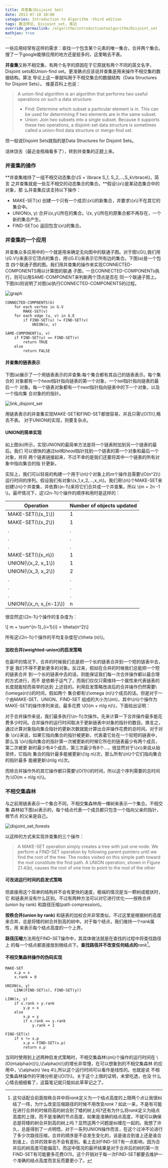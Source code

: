 ```yaml
---
title: 并查集(Disjoint Set)
date: 2013-07-18 18:00
categories: Introduction to Algorithm -third edition
tags: 算法导论, Disjoint set, 笔记
override_permailink: /algorithm/introductiontoalgorithm/Disjoint_set
mathjax: true
---
```


一些应用经常有这样的需求：查找一个包含某个元素的唯一集合，合并两个集合。
搜了一下google能够应用的地方还是挺多的，这里略去不表。

**并查集**又称不相交集，有两个名字的原因在于它原就有两个不同的英文名字，Disjoint
sets和Union-find set。更准确点应该说并查集是用来操作不相交集的数据结构。算法
导论上这一章就叫用于不相交集合的数据结构（Data Structures for Disjoint Sets）。
维基百科上也说：
> A union-find algorithm is an algorithm that performs two useful operations
> on such a data structure:
>
>- 	Find: Determine which subset a particular element is in. This can be used
> 	for determining if two elements are in the same subset.
>- 	Union: Join two subsets into a single subset.
>	Because it supports these two operations, a disjoint-set data structure is
>	sometimes called a union-find data structure or merge-find set. 

但一般说Disjoint Sets就指的是Data Structures for Disjoint Sets。

话休饶舌（最近金瓶梅看多了），转到并查集的正题上来。

### 并查集的操作

**并查集维持了一组不相交动态集合\\(S = \lbrace S_1, S_2,...,S_k\rbrace\\)，简言
之并查集就是一些互不相交的动态集合的集合。**假设\\(x\\)是某动态集合中的对象，那
么并查集应该支持以下操作：

-	MAKE-SET(x) 创建一个只有一个成员\\(x\\)的新集合，并要求\\(x\\)不在其它的
	集合中。
-	UNION(x, y) 合并\\(x,y\\)所在的集合。\\(x, y\\)所在的原集合都不再存在，一个
	新的集合产生。
-	FIND-SET(x) 返回包含\\(x\\)的集合。

### 并查集的一个应用

并查集众多应用中的一个就是用来确定无向图中的联通子图。对于图\\(G\\),我们用
\\(G.V\\)来表示它顶点的集合，用\\(G.E\\)来表示它所有边的集合。下图(a)是一个包含
四个联通子图的图。我们用并查集的操作来实现CONNECTED-COMPONENTS用以计算图的联通
子图，一旦CONNECTED-COMPONENTs执行，则可以用SAME-COMPONENT来判断两个顶点是否在
同一个联通子图上。下图(b)则说明了对图(a)执行CONNECTED-COMPONENTS的过程。

![graph][]

	CONNECTED-COMPNENTS(G)
		for each vertex in G.V
			MAKE-SET(v)
		for each edge (u, v) in G.E
			if FIND-SET(u) != FIND-SET(v)
				UNION(u, v)

	SAME-COMPONENT(u, v)
	 	if FIND-SET(u) == FIND-SET(v)
	 		return TRUE
	 	else
	 		return FALSE

#### 并查集的链表表示

下图(a)展示了一个用链表表示的并查集:每个集合都有其自己的链表表示。每个集合的
对象都有一个*head*指针指向链表的第一个对象，一个*tail*指针指向链表的最后一个
对象。每一个链表对象都有一个*next*指针指向链表中的下一个对象，以及一个指向集
合对象的的指针。

![link_disjoint_set][]

用链表表示的并查集实现MAKE-SET和FIND-SET都很容易，并且只需\\(O(1)\\),略去不表。
对于UNION的实现，则要复杂点。

#### UNION的简单实现

如上图(b)所示，实现UNION的最简单方法是将一个链表附加到另一个链表的最后。我们
可以很快的通过*tail*和*head*指针找到一个链表的第一个对象和最后一个对象，并将
两个链表链接起来，不过不幸的是我们还要将其中一个链表的所有对象中指向集合的指
针更新。

实际上，我们可以轻易的构建一个用于\\(n\\)个对象上的*m*个操作且需要\\(O(n^2)\\)
运行时间的序列。假设我们有对象\\(x_1,x_2,...,x_n\\)。我们用\\(n\\)个MAKE-SET来
创建\\(n\\)个并查集，并依靠\\(n-1\\)来将它们合并成一个并查集，所以
\\(m = 2n -1 \\)。最坏情况下，这\\(2n-1\\)个操作的顺序和用时是这样的：

Operation 					|		Number of objects updated
----------------------------|-----------------------------------
MAKE-SET(\\(x_1\\))			|					1
MAKE-SET(\\(x_2\\))			|					1
		.					|					.
		.					|					.
		.					|					.
MAKE-SET(\\(x_n\\))			|					1
UNION(\\(x_2, x_1\\))		|					1
UNION(\\(x_3, x_2\\))		|					2
		.					|					.
		.					|					.
		.					|					.
UNION(\\(x_n, x_{n-1}\\))	|					n

很显然这\\(2n-1\\)个操作的复杂度为：

\\[ m + \sum^{n-1}_{i=1}{i} = \theta(n^2)\\]

所有这\\(2n-1\\)个操作的平均复杂度在\\(\theta (n)\\)。

#### 加权合并(weighted-union)的启发策略

在最坏的情况下，合并的时候我们总是把一个长的链表合并到一个短的链表中去，于是
我们不得不更新更多的对象。反过来，假如在合并的时候我们总能把一个短的链表合并
到一个长的链表中去的话，则能保证我们每一次合并操作都以最合理的方式进行，而不
是依赖于运气了，而我们仅仅只需维持一个属性来代表链表的长度就能轻而易举的达到
上述目的。利用启发策略改进后的合并操作仍然需要\\(\omega(n)\\)的时间，假如两个
集合都有\\(\omega (n)\\)个成员的话。但是对于一个由MAKE-SET、UNION、FIND-SET
组成的大小为\\(m\\)，其中\\(n\\)个操作为MAKE-SET的操作序列来说，最多花费
\\(O(m + n\lg n)\\)，下面给出证明：

对于合并操作来说，我们最多执行\\(n-1\\)次操作。先来计算一下合并操作最多能花
费多少时间。合并操作的运行时间取决于更新链表中对象的指针的数目。换言之，
通过计算对象指向集合指针的更新次数就能计算出合并操作花费的总时间。对于对象
\\(x\\)来说，如果它指向集合的指针被更新，代表着它处在一个较短的链表中，那么当
\\(x\\)指向集合的指针第一次被更新的时候它所在的链表最少有两个成员，第二次被更
新时最少有4个成员，第三次最少有8个...，很显然对于\\(x\\)来说从始至终，它指向
集合的指针最多能被更新\\(\lg n\\)次，那么所有\\(n\\)个它们指向集合的指针最多
能被更新\\(n\lg n\\)次。

而除合并操作外的其它操作都只需要\\(O(1)\\)的时间，所以这个序列需要的总时间
为:\\(O(m + n\lg n)\\)。

### 不相交集森林

与之前用链表表示一个集合不同，不相交集森林用一棵树来表示一个集合。不相交集
森林如下图(a)表示的，每个结点代表一个成员都只包含一个指向父亲的指针，根节点
的父亲是自己。

![disjoint_set_forests][]

以这样的方式来实现并查集的三个操作：

> A MAKE-SET operation simply creates a tree with just one node. We perform
> a FIND-SET operation by following parent pointers until we find the root
> of the tree. The nodes visited on this simple path toward the root
> constitute the find path. A UNION operation, shown in Figure 21.4(b),
> causes the root of one tree to point to the root of the other

#### 可改进运行时间的启发式策略

但直接用这个简单的结构并不会有更快的速度，极端的情况是当一颗树成棍状时，它
和链表并没有什么区别。不过有两种方法可以对它进行优化——按秩合并(union by rank)
和路径压缩(path compression)。

**按秩合并(union by rank)** 和链表的加权合并非常类似，不过这里是根据树的高度
来合并，总是将矮的树合并到高的树中。对于每个结点，我们维持一个*rank*属性，用
来表示每个结点高度的一个上界。

**路径压缩**方法用在FIND-SET操作中，其具体做法就是在查找的过程中将查找路径上
的每一个结点都直接放到根结点下。**查找路径并不改变任何结点的***rank*[^1]。

#### 不相交集森林操作的伪码实现

	MAKE-SET
		x.p = x
		x.rank = 0

	UNION(x, y)
		LINK(FIND-SET(x), FIND-SET(y))

	LINK(x, y)
		if x.rank > y.rank
			y.p = x
		else
			x.p = y
			if x.rank == y.rank
				y.rank + 1

	FIND-SET(x)
		if x != x.p
			x.p = FIND-SET(x.p)
			return x.p

当同时使用到上述两种启发式策略时，不相交集森林\\(m\\)个操作的运行时间在
\\(O(m\alpha(n))\\),\\(\alpha(n)\\)的增长非常慢，在可以想象到的不相交集森林
的应用中，\\(\alpha(n) \leq 4\\),所以这个运行时间可以看作是线性的。也就是说
不相交集森林操作的平摊分析是\\(O(1)\\)。关于这个上限的证明，未曾吃透，也没
什么心情去细细看了，这篇笔记就只能如此草草记之了。


[graph]: http://www.roading.org/images/2013-07/graph.jpg
[link_disjoint_set]: http://www.roading.org/images/2013-07/link_disjoint_set.jpg
[disjoint_set_forests]: http://www.roading.org/images/2013-07/disjoint_set_forests.jpg
[^1]: 这句话配合前面按秩合并中将*rank*定义为一个结点高度的上限两个点让我很纠结了一阵，为什么改变压缩路径的时候不用改变*rank*？如此一来，不是有可能在进行合并的时候将高的树合到了矮的树上吗?还有为什么将*rank*定义为结点高度的上限，而不是准确的节点高度，如果是准确的结点高度，不就可以确保总是将矮的树合并到高的树上吗？显然这两个问题是纠缠在一起的。我想了许久，总是得到了一点明悟，对于一系列UNION操作而言，在这个过冲不论进行了多少次路径压缩，合并的顺序是不会发生变化的，该是谁合到谁上还是谁合到谁上，合并的效率也不会有差别。看上去对FIND-SET有一点影响，因为合并后的树高度可能偏高1，而这中情况的最坏结果是对于合并后的树的第一次FIND-SET有可能要多花费O(1)。这个开销对于每一次FIND-SET都要去维护一个准确的结点高度而言反而要更小了。